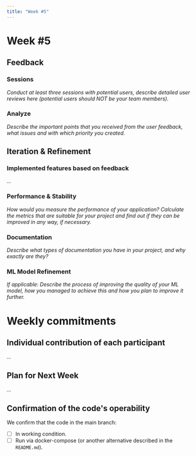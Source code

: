 ```yaml
---
title: "Week #5"
---
```


# **Week #5**

## Feedback

### Sessions

*Conduct at least three sessions with potential users, describe detailed user reviews here (potential users should NOT be your team members).*

### Analyze

*Describe the important points that you received from the user feedback, what issues and with which priority you created.*

## Iteration & Refinement

### Implemented features based on feedback

*...*

### Performance & Stability

*How would you measure the performance of your application? Calculate the metrics that are suitable for your project and find out if they can be improved in any way, if necessary.*

### Documentation

*Describe what types of documentation you have in your project, and why exactly are they?*

### ML Model Refinement

*If applicable: Describe the process of improving the quality of your ML model, how you managed to achieve this and how you plan to improve it further.*

# Weekly commitments

## Individual contribution of each participant

*...*

## Plan for Next Week

*...*

## Confirmation of the code's operability

We confirm that the code in the main branch:
- [ ] In working condition.
- [ ] Run via docker-compose (or another alternative described in the `README.md`).
